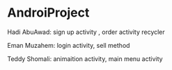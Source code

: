 # AndroiProject
Hadi AbuAwad:
sign up activity , order activity recycler 

Eman Muzahem:
login activity, sell method

Teddy Shomali:
animaition activity, main menu activity
